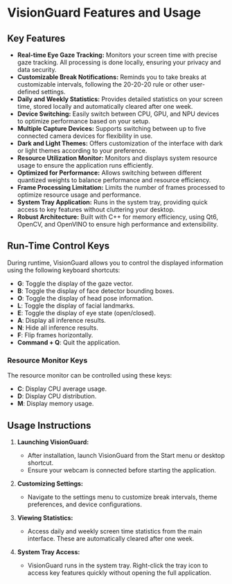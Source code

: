 # VisionGuard Features and Usage

## Key Features

- **Real-time Eye Gaze Tracking:** Monitors your screen time with precise gaze tracking. All processing is done locally, ensuring your privacy and data security.
- **Customizable Break Notifications:** Reminds you to take breaks at customizable intervals, following the 20-20-20 rule or other user-defined settings.
- **Daily and Weekly Statistics:** Provides detailed statistics on your screen time, stored locally and automatically cleared after one week.
- **Device Switching:** Easily switch between CPU, GPU, and NPU devices to optimize performance based on your setup.
- **Multiple Capture Devices:** Supports switching between up to five connected camera devices for flexibility in use.
- **Dark and Light Themes:** Offers customization of the interface with dark or light themes according to your preference.
- **Resource Utilization Monitor:** Monitors and displays system resource usage to ensure the application runs efficiently.
- **Optimized for Performance:** Allows switching between different quantized weights to balance performance and resource efficiency.
- **Frame Processing Limitation:** Limits the number of frames processed to optimize resource usage and performance.
- **System Tray Application:** Runs in the system tray, providing quick access to key features without cluttering your desktop.
- **Robust Architecture:** Built with C++ for memory efficiency, using Qt6, OpenCV, and OpenVINO to ensure high performance and extensibility.

## Run-Time Control Keys

During runtime, VisionGuard allows you to control the displayed information using the following keyboard shortcuts:

- **G**: Toggle the display of the gaze vector.
- **B**: Toggle the display of face detector bounding boxes.
- **O**: Toggle the display of head pose information.
- **L**: Toggle the display of facial landmarks.
- **E**: Toggle the display of eye state (open/closed).
- **A**: Display all inference results.
- **N**: Hide all inference results.
- **F**: Flip frames horizontally.
- **Command + Q**: Quit the application.

### Resource Monitor Keys

The resource monitor can be controlled using these keys:

- **C**: Display CPU average usage.
- **D**: Display CPU distribution.
- **M**: Display memory usage.

## Usage Instructions

1. **Launching VisionGuard:**
   - After installation, launch VisionGuard from the Start menu or desktop shortcut.
   - Ensure your webcam is connected before starting the application.

2. **Customizing Settings:**
   - Navigate to the settings menu to customize break intervals, theme preferences, and device configurations.

3. **Viewing Statistics:**
   - Access daily and weekly screen time statistics from the main interface. These are automatically cleared after one week.

4. **System Tray Access:**
   - VisionGuard runs in the system tray. Right-click the tray icon to access key features quickly without opening the full application.

